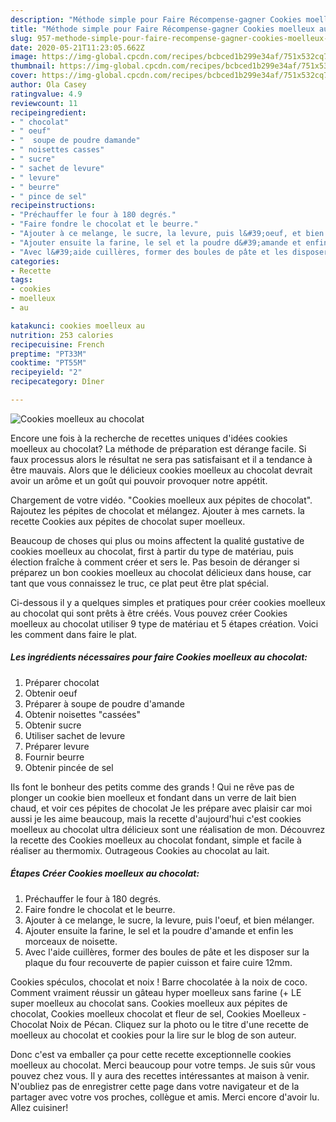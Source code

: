 ```yaml
---
description: "Méthode simple pour Faire Récompense-gagner Cookies moelleux au chocolat"
title: "Méthode simple pour Faire Récompense-gagner Cookies moelleux au chocolat"
slug: 957-methode-simple-pour-faire-recompense-gagner-cookies-moelleux-au-chocolat
date: 2020-05-21T11:23:05.662Z
image: https://img-global.cpcdn.com/recipes/bcbced1b299e34af/751x532cq70/cookies-moelleux-au-chocolat-photo-principale-de-la-recette.jpg
thumbnail: https://img-global.cpcdn.com/recipes/bcbced1b299e34af/751x532cq70/cookies-moelleux-au-chocolat-photo-principale-de-la-recette.jpg
cover: https://img-global.cpcdn.com/recipes/bcbced1b299e34af/751x532cq70/cookies-moelleux-au-chocolat-photo-principale-de-la-recette.jpg
author: Ola Casey
ratingvalue: 4.9
reviewcount: 11
recipeingredient:
- " chocolat"
- " oeuf"
- "  soupe de poudre damande"
- " noisettes casses"
- " sucre"
- " sachet de levure"
- " levure"
- " beurre"
- " pince de sel"
recipeinstructions:
- "Préchauffer le four à 180 degrés."
- "Faire fondre le chocolat et le beurre."
- "Ajouter à ce melange, le sucre, la levure, puis l&#39;oeuf, et bien mélanger."
- "Ajouter ensuite la farine, le sel et la poudre d&#39;amande et enfin les morceaux de noisette."
- "Avec l&#39;aide cuillères, former des boules de pâte et les disposer sur la plaque du four recouverte de papier cuisson et faire cuire 12mm."
categories:
- Recette
tags:
- cookies
- moelleux
- au

katakunci: cookies moelleux au 
nutrition: 253 calories
recipecuisine: French
preptime: "PT33M"
cooktime: "PT55M"
recipeyield: "2"
recipecategory: Dîner

---
```



![Cookies moelleux au chocolat](https://img-global.cpcdn.com/recipes/bcbced1b299e34af/751x532cq70/cookies-moelleux-au-chocolat-photo-principale-de-la-recette.jpg)

Encore une fois à la recherche de recettes uniques d'idées cookies moelleux au chocolat? La méthode de préparation est dérange facile. Si faux processus alors le résultat ne sera pas satisfaisant et il a tendance à être mauvais. Alors que le délicieux cookies moelleux au chocolat devrait avoir un arôme et un goût qui pouvoir provoquer notre appétit.

Chargement de votre vidéo. &#34;Cookies moelleux aux pépites de chocolat&#34;. Rajoutez les pépites de chocolat et mélangez. Ajouter à mes carnets. la recette Cookies aux pépites de chocolat super moelleux.

Beaucoup de choses qui plus ou moins affectent la qualité gustative de cookies moelleux au chocolat, first à partir du type de matériau, puis élection fraîche à comment créer et sers le. Pas besoin de déranger si préparez un bon cookies moelleux au chocolat délicieux dans house, car tant que vous connaissez le truc, ce plat peut être plat spécial.


Ci-dessous il y a quelques simples et pratiques pour créer cookies moelleux au chocolat qui sont prêts à être créés. Vous pouvez créer Cookies moelleux au chocolat utiliser 9 type de matériau et 5 étapes création. Voici les comment dans faire le plat.

<!--inarticleads1-->

##### Les ingrédients nécessaires pour faire Cookies moelleux au chocolat:

1. Préparer  chocolat
1. Obtenir  oeuf
1. Préparer  à soupe de poudre d&#39;amande
1. Obtenir  noisettes &#34;cassées&#34;
1. Obtenir  sucre
1. Utiliser  sachet de levure
1. Préparer  levure
1. Fournir  beurre
1. Obtenir  pincée de sel


Ils font le bonheur des petits comme des grands ! Qui ne rêve pas de plonger un cookie bien moelleux et fondant dans un verre de lait bien chaud, et voir ces pépites de chocolat Je les prépare avec plaisir car moi aussi je les aime beaucoup, mais la recette d&#39;aujourd&#39;hui c&#39;est cookies moelleux au chocolat ultra délicieux sont une réalisation de mon. Découvrez la recette des Cookies moelleux au chocolat fondant, simple et facile à réaliser au thermomix. Outrageous Cookies au chocolat au lait. 

<!--inarticleads2-->

##### Étapes Créer Cookies moelleux au chocolat:

1. Préchauffer le four à 180 degrés.
1. Faire fondre le chocolat et le beurre.
1. Ajouter à ce melange, le sucre, la levure, puis l&#39;oeuf, et bien mélanger.
1. Ajouter ensuite la farine, le sel et la poudre d&#39;amande et enfin les morceaux de noisette.
1. Avec l&#39;aide cuillères, former des boules de pâte et les disposer sur la plaque du four recouverte de papier cuisson et faire cuire 12mm.


Cookies spéculos, chocolat et noix ! Barre chocolatée à la noix de coco. Comment vraiment réussir un gâteau hyper moelleux sans farine (+ LE super moelleux au chocolat sans. Cookies moelleux aux pépites de chocolat, Cookies moelleux chocolat et fleur de sel, Cookies Moelleux - Chocolat Noix de Pécan. Cliquez sur la photo ou le titre d&#39;une recette de moelleux au chocolat et cookies pour la lire sur le blog de son auteur. 


Donc c'est va emballer ça pour cette recette exceptionnelle cookies moelleux au chocolat. Merci beaucoup pour votre temps. Je suis sûr vous pouvez chez vous. Il y aura des recettes  intéressantes at maison à venir. N'oubliez pas de enregistrer cette page dans votre navigateur et de la partager avec votre vos proches, collègue et amis. Merci encore d'avoir lu. Allez cuisiner!
